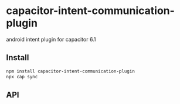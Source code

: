 # capacitor-intent-communication-plugin

android intent plugin for capacitor 6.1

## Install

```bash
npm install capacitor-intent-communication-plugin
npx cap sync
```

## API

<docgen-index></docgen-index>

<docgen-api>
<!-- run docgen to generate docs from the source -->
<!-- More info: https://github.com/ionic-team/capacitor-docgen -->
</docgen-api>
